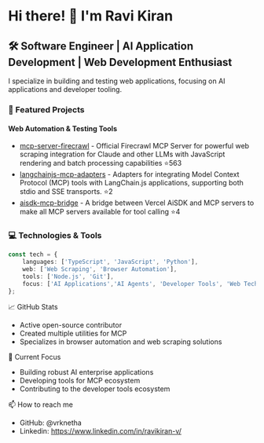 # Hi there! 👋 I'm Ravi Kiran

## 🛠️ Software Engineer | AI Application Development | Web Development Enthusiast

I specialize in building and testing web applications, focusing on AI applications and developer tooling. 

### 🔭 Featured Projects

#### Web Automation & Testing Tools
- [mcp-server-firecrawl](https://github.com/mendableai/firecrawl-mcp-server) - Official Firecrawl MCP Server for powerful web scraping integration for Claude and other LLMs with JavaScript rendering and batch processing capabilities ⭐563
- [langchainjs-mcp-adapters](https://github.com/vrknetha/langchainjs-mcp-adapters) - Adapters for integrating Model Context Protocol (MCP) tools with LangChain.js applications, supporting both stdio and SSE transports. ⭐2
- [aisdk-mcp-bridge](https://github.com/vrknetha/aisdk-mcp-bridge) - A bridge between Vercel AiSDK and MCP servers to make all MCP servers available for tool calling ⭐4

### 💻 Technologies & Tools
```typescript
const tech = {
    languages: ['TypeScript', 'JavaScript', 'Python'],
    web: ['Web Scraping', 'Browser Automation'],
    tools: ['Node.js', 'Git'],
    focus: ['AI Applications','AI Agents', 'Developer Tools', 'Web Technologies']
};
```
📈 GitHub Stats
- Active open-source contributor
- Created multiple utilities for MCP
- Specializes in browser automation and web scraping solutions

🌱 Current Focus
- Building robust AI enterprise applications
- Developing tools for MCP ecosystem
- Contributing to the developer tools ecosystem

📫 How to reach me
- GitHub: @vrknetha
- Linkedin: https://www.linkedin.com/in/ravikiran-v/
